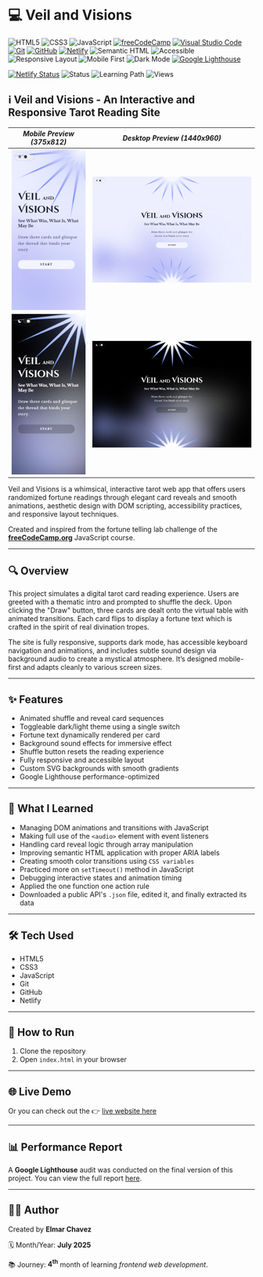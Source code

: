 # 💻 Veil and Visions

![HTML5](https://img.shields.io/badge/HTML5-E34F26?style=for-the-badge&logo=html5&logoColor=white)
![CSS3](https://img.shields.io/badge/CSS3-1572B6?style=for-the-badge&logo=css3&logoColor=white)
![JavaScript](https://img.shields.io/badge/JavaScript-F7DF1E?style=for-the-badge&logo=javascript&logoColor=black)
[![freeCodeCamp](https://img.shields.io/badge/freeCodeCamp-27273D?style=for-the-badge&logo=freecodecamp&logoColor=white)](https://www.freecodecamp.org/)
[![Visual Studio Code](https://img.shields.io/badge/VS%20Code-007ACC?style=for-the-badge&logo=visual-studio-code&logoColor=white)](https://code.visualstudio.com/)
[![Git](https://img.shields.io/badge/Git-F05032?style=for-the-badge&logo=git&logoColor=white)](https://git-scm.com/)
[![GitHub](https://img.shields.io/badge/GitHub-181717?style=for-the-badge&logo=github&logoColor=white)](https://github.com/)
[![Netlify](https://img.shields.io/badge/Netlify-00C7B7?style=for-the-badge&logo=netlify&logoColor=white)](https://www.netlify.com/)
![Semantic HTML](https://img.shields.io/badge/Semantic%20HTML-ff9800?style=for-the-badge)
![Accessible](https://img.shields.io/badge/Accessibility-A11Y-0052cc?style=for-the-badge)
![Responsive Layout](https://img.shields.io/badge/Responsive%20Layout-Full%20Support-blue?style=for-the-badge)
![Mobile First](https://img.shields.io/badge/Mobile--First-Design-orange?style=for-the-badge)
![Dark Mode](https://img.shields.io/badge/Dark--Mode-Available-111?style=for-the-badge&logo=halfbrickstudios&logoColor=white)
[![Google Lighthouse](https://img.shields.io/badge/Lighthouse-Audit-00B0FF?style=for-the-badge&logo=lighthouse&logoColor=white)](./assets/downloads/lighthouse-performance-report.pdf)

[![Netlify Status](https://api.netlify.com/api/v1/badges/d83d5e12-cc33-47a9-bcb1-cca64fae5077/deploy-status)](https://veil-and-visions-fcc-jiro.netlify.app/)
![Status](https://img.shields.io/badge/status-complete-brightgreen)
![Learning Path](https://img.shields.io/badge/learning%20path-month%204-blue)
![Views](https://visitor-badge.laobi.icu/badge?page_id=CodingWithJiro.freecodecamp-js-fortune-teller&left_text=repo%20views)

## ℹ️ Veil and Visions - An Interactive and Responsive Tarot Reading Site

| _Mobile Preview (375x812)_                                   | _Desktop Preview (1440x960)_                                    |
| ------------------------------------------------------------ | --------------------------------------------------------------- |
| ![Mobile](./assets/img/site-preview-mobile_375x812.png)      | ![Desktop](./assets/img/site-preview-desktop_1440x960.png)      |
| ![Mobile](./assets/img/site-preview-mobile-dark_375x812.png) | ![Desktop](./assets/img/site-preview-desktop-dark_1440x960.png) |

Veil and Visions is a whimsical, interactive tarot web app that offers users randomized fortune readings through elegant card reveals and smooth animations, aesthetic design with DOM scripting, accessibility practices, and responsive layout techniques.

Created and inspired from the fortune telling lab challenge of the [**freeCodeCamp.org**](https://www.freecodecamp.org/learn/full-stack-developer/) JavaScript course.

---

## 🔍 Overview

This project simulates a digital tarot card reading experience. Users are greeted with a thematic intro and prompted to shuffle the deck. Upon clicking the "Draw" button, three cards are dealt onto the virtual table with animated transitions. Each card flips to display a fortune text which is crafted in the spirit of real divination tropes.

The site is fully responsive, supports dark mode, has accessible keyboard navigation and animations, and includes subtle sound design via background audio to create a mystical atmosphere. It’s designed mobile-first and adapts cleanly to various screen sizes.

---

## ✨ Features

- Animated shuffle and reveal card sequences
- Toggleable dark/light theme using a single switch
- Fortune text dynamically rendered per card
- Background sound effects for immersive effect
- Shuffle button resets the reading experience
- Fully responsive and accessible layout
- Custom SVG backgrounds with smooth gradients
- Google Lighthouse performance-optimized

---

## 🧠 What I Learned

- Managing DOM animations and transitions with JavaScript
- Making full use of the `<audio>` element with event listeners
- Handling card reveal logic through array manipulation
- Improving semantic HTML application with proper ARIA labels
- Creating smooth color transitions using `CSS variables`
- Practiced more on `setTimeout()` method in JavaScript
- Debugging interactive states and animation timing
- Applied the one function one action rule
- Downloaded a public API's `.json` file, edited it, and finally extracted its data

---

## 🛠️ Tech Used

- HTML5
- CSS3
- JavaScript
- Git
- GitHub
- Netlify

---

## 🚀 How to Run

1. Clone the repository
2. Open `index.html` in your browser

---

## 🌐 Live Demo

Or you can check out the 👉 [live website here](https://veil-and-visions-fcc-jiro.netlify.app/)

---

## 📊 Performance Report

A **Google Lighthouse** audit was conducted on the final version of this project. You can view the full report [here](./assets/downloads/lighthouse-performance-report.pdf).

---

## 🧑‍💻 Author

Created by **Elmar Chavez**

🗓️ Month/Year: **July 2025**

📚 Journey: **4<sup>th</sup>** month of learning _frontend web development_.

